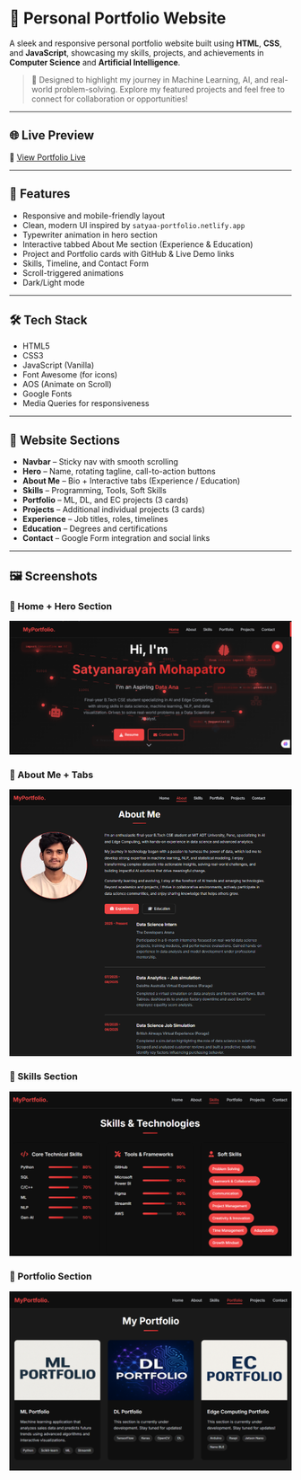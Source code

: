 # 💼 Personal Portfolio Website

A sleek and responsive personal portfolio website built using **HTML**, **CSS**, and **JavaScript**, showcasing my skills, projects, and achievements in **Computer Science** and **Artificial Intelligence**.

> 🚀 Designed to highlight my journey in Machine Learning, AI, and real-world problem-solving. Explore my featured projects and feel free to connect for collaboration or opportunities!

---

## 🌐 Live Preview

🔗 [View Portfolio Live](https://satyaaportfolio.netlify.app/)  

---

## 🎯 Features

- Responsive and mobile-friendly layout  
- Clean, modern UI inspired by `satyaa-portfolio.netlify.app`  
- Typewriter animation in hero section  
- Interactive tabbed About Me section (Experience & Education)  
- Project and Portfolio cards with GitHub & Live Demo links  
- Skills, Timeline, and Contact Form  
- Scroll-triggered animations  
- Dark/Light mode 

---

## 🛠️ Tech Stack

- HTML5  
- CSS3  
- JavaScript (Vanilla)  
- Font Awesome (for icons)  
- AOS (Animate on Scroll)  
- Google Fonts  
- Media Queries for responsiveness

---

## 📂 Website Sections

- **Navbar** – Sticky nav with smooth scrolling  
- **Hero** – Name, rotating tagline, call-to-action buttons  
- **About Me** – Bio + Interactive tabs (Experience / Education)  
- **Skills** – Programming, Tools, Soft Skills  
- **Portfolio** – ML, DL, and EC projects (3 cards)  
- **Projects** – Additional individual projects (3 cards)  
- **Experience** – Job titles, roles, timelines  
- **Education** – Degrees and certifications  
- **Contact** – Google Form integration and social links  

---

## 🖼️ Screenshots

### 🔹 Home + Hero Section  
![Home](./images/SS1.png)

### 🔹 About Me + Tabs  
![About](./images/SS2.png)

### 🔹 Skills Section  
![Projects](./images/SS3.png)

### 🔹 Portfolio Section  
![Contact](./images/SS4.png)




